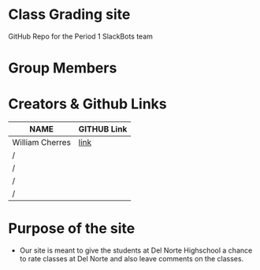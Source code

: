 # Class Grading site
GitHub Repo for the Period 1 SlackBots team
# Group Members
# Creators & Github Links
NAME             | GITHUB Link |
-------------    | --------------- |
William Cherres  | [link](https://github.com/BillyCherres)  |
/| | 
/| |
/| |
/| |
# Purpose of the site
- Our site is meant to give the students at Del Norte Highschool a chance to rate classes at Del Norte and also leave comments on the classes.


